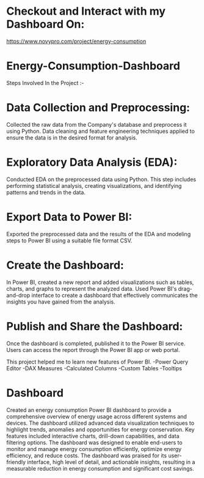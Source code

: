 # Checkout and Interact with my Dashboard On:
https://www.novypro.com/project/energy-consumption

# Energy-Consumption-Dashboard
Steps Involved In the Project :-

# Data Collection and Preprocessing: 
Collected the raw data from the Company's database and preprocess it using Python. Data cleaning and feature engineering techniques applied to ensure the data is in the desired format for analysis.

# Exploratory Data Analysis (EDA): 
Conducted EDA on the preprocessed data using Python. This step includes performing statistical analysis, creating visualizations, and identifying patterns and trends in the data.

# Export Data to Power BI: 
Exported the preprocessed data and the results of the EDA and modeling steps to Power BI using a suitable file format CSV.

# Create the Dashboard: 
In Power BI, created a new report and added visualizations such as tables, charts, and graphs to represent the analyzed data. Used Power BI's drag-and-drop interface to create a dashboard that effectively communicates the insights you have gained from the analysis.

# Publish and Share the Dashboard: 
Once the dashboard is completed, published it to the Power BI service. Users can access the report through the Power BI app or web portal.

This project helped me to learn new features of Power BI.
-Power Query Editor
-DAX Measures
-Calculated Columns
-Custom Tables
-Tooltips
# Dashboard
Created an energy consumption Power BI dashboard to provide a comprehensive overview of energy usage across different systems and devices. The dashboard utilized advanced data visualization techniques to highlight trends, anomalies and opportunities for energy conservation. Key features included interactive charts, drill-down capabilities, and data filtering options. The dashboard was designed to enable end-users to monitor and manage energy consumption efficiently, optimize energy efficiency, and reduce costs. The dashboard was praised for its user-friendly interface, high level of detail, and actionable insights, resulting in a measurable reduction in energy consumption and significant cost savings.



